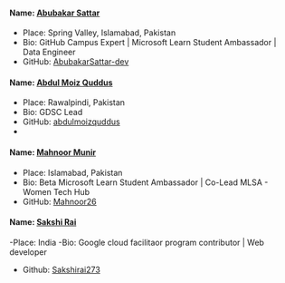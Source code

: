 #### Name: [Abubakar Sattar](https://github.com/AbubakarSattar-dev)

- Place: Spring Valley, Islamabad, Pakistan
- Bio: GitHub Campus Expert | Microsoft Learn Student Ambassador | Data Engineer
- GitHub: [AbubakarSattar-dev](https://github.com/AbubakarSattar-dev)

#### Name: [Abdul Moiz Quddus](https://github.com/abdulmoizquddus)

- Place: Rawalpindi, Pakistan
- Bio: GDSC Lead
- GitHub: [abdulmoizquddus](https://github.com/abdulmoizquddus)
- 
#### Name: [Mahnoor Munir](https://github.com/mahnoor26)

- Place: Islamabad, Pakistan
- Bio: Beta Microsoft Learn Student Ambassador | Co-Lead MLSA - Women Tech Hub 
- GitHub: [Mahnoor26](https://github.com/mahnoor26)

#### Name: [Sakshi Rai](https://github.com/Sakshirai273)

-Place: India
-Bio: Google cloud facilitaor program contributor | Web developer 
- Github: [Sakshirai273](https://github.com/Sakshirai273)
